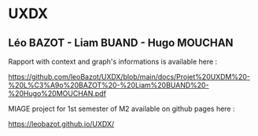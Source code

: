 # UXDX
## Léo BAZOT - Liam BUAND - Hugo MOUCHAN

Rapport with context and graph's informations is available here :

https://github.com/leoBazot/UXDX/blob/main/docs/Projet%20UXDM%20-%20L%C3%A9o%20BAZOT%20-%20Liam%20BUAND%20-%20Hugo%20MOUCHAN.pdf


MIAGE project for 1st semester of M2 available on github pages here :

https://leobazot.github.io/UXDX/
